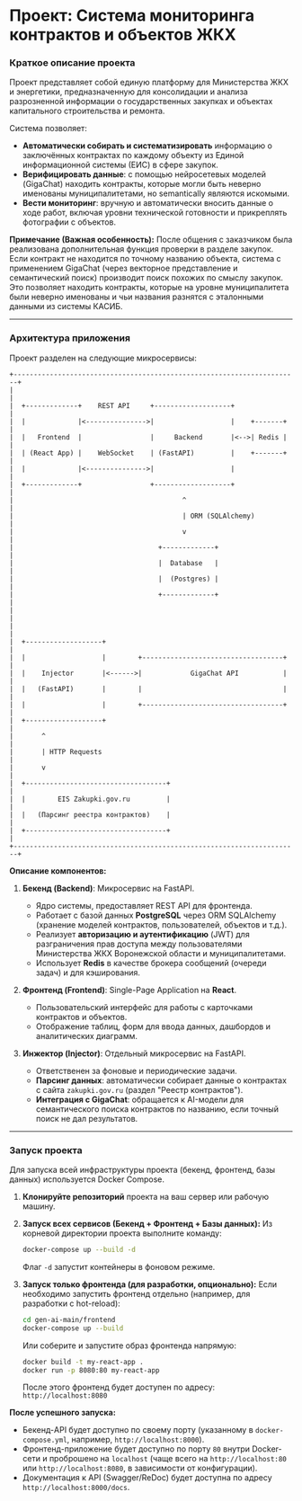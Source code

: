 
# Проект: Система мониторинга контрактов и объектов ЖКХ

### Краткое описание проекта

Проект представляет собой единую платформу для Министерства ЖКХ и энергетики, предназначенную для консолидации и анализа разрозненной информации о государственных закупках и объектах капитального строительства и ремонта.

Система позволяет:
- **Автоматически собирать и систематизировать** информацию о заключённых контрактах по каждому объекту из Единой информационной системы (ЕИС) в сфере закупок.
- **Верифицировать данные**: с помощью нейросетевых моделей (GigaChat) находить контракты, которые могли быть неверно именованы муниципалитетами, но semantically являются искомыми.
- **Вести мониторинг**: вручную и автоматически вносить данные о ходе работ, включая уровни технической готовности и прикреплять фотографии с объектов.

**Примечание (Важная особенность):**
После общения с заказчиком была реализована дополнительная функция проверки в разделе закупок. Если контракт не находится по точному названию объекта, система с применением GigaChat (через векторное представление и семантический поиск) производит поиск похожих по смыслу закупок. Это позволяет находить контракты, которые на уровне муниципалитета были неверно именованы и чьи названия разнятся с эталонными данными из системы КАСИБ.

---

### Архитектура приложения

Проект разделен на следующие микросервисы:

```
+-----------------------------------------------------------------------+
|                                                                       |
|  +-------------+    REST API     +-------------------+                |
|  |             |<--------------->|                   |    +-------+   |
|  |   Frontend  |                 |     Backend       |<-->| Redis |   |
|  | (React App) |    WebSocket    | (FastAPI)         |    +-------+   |
|  |             |<--------------->|                   |                |
|  +-------------+                 +-------------------+                |
|                                          ^                           |
|                                          | ORM (SQLAlchemy)          |
|                                          v                           |
|                                    +-------------+                   |
|                                    |  Database   |                   |
|                                    |  (Postgres) |                   |
|                                    +-------------+                   |
|                                                                       |
|                                                                       |
|  +-------------------+                                                |
|  |                   |        +-----------------------------------+   |
|  |    Injector       |<------>|            GigaChat API           |   |
|  |   (FastAPI)       |        |                                   |   |
|  |                   |        +-----------------------------------+   |
|  +-------------------+                                                |
|       ^                                                                |
|       | HTTP Requests                                                  |
|       v                                                                |
|  +-----------------------------------+                                 |
|  |        EIS Zakupki.gov.ru         |                                 |
|  |   (Парсинг реестра контрактов)    |                                 |
|  +-----------------------------------+                                 |
+-----------------------------------------------------------------------+
```

**Описание компонентов:**

1.  **Бекенд (Backend)**: Микросервис на FastAPI.
    - Ядро системы, предоставляет REST API для фронтенда.
    - Работает с базой данных **PostgreSQL** через ORM SQLAlchemy (хранение моделей контрактов, пользователей, объектов и т.д.).
    - Реализует **авторизацию и аутентификацию** (JWT) для разграничения прав доступа между пользователями Министерства ЖКХ Воронежской области и муниципалитетами.
    - Использует **Redis** в качестве брокера сообщений (очереди задач) и для кэширования.

2.  **Фронтенд (Frontend)**: Single-Page Application на **React**.
    - Пользовательский интерфейс для работы с карточками контрактов и объектов.
    - Отображение таблиц, форм для ввода данных, дашбордов и аналитических диаграмм.

3.  **Инжектор (Injector)**: Отдельный микросервис на FastAPI.
    - Ответственен за фоновые и периодические задачи.
    - **Парсинг данных**: автоматически собирает данные о контрактах с сайта `zakupki.gov.ru` (раздел "Реестр контрактов").
    - **Интеграция с GigaChat**: обращается к AI-модели для семантического поиска контрактов по названию, если точный поиск не дал результатов.

---

### Запуск проекта

Для запуска всей инфраструктуры проекта (бекенд, фронтенд, базы данных) используется Docker Compose.

1.  **Клонируйте репозиторий** проекта на ваш сервер или рабочую машину.

2.  **Запуск всех сервисов (Бекенд + Фронтенд + Базы данных):**
    Из корневой директории проекта выполните команду:
    ```bash
    docker-compose up --build -d
    ```
    Флаг `-d` запустит контейнеры в фоновом режиме.

3.  **Запуск только фронтенда (для разработки, опционально):**
    Если необходимо запустить фронтенд отдельно (например, для разработки с hot-reload):
    ```bash
    cd gen-ai-main/frontend
    docker-compose up --build
    ```
    Или соберите и запустите образ фронтенда напрямую:
    ```bash
    docker build -t my-react-app .
    docker run -p 8080:80 my-react-app
    ```
    После этого фронтенд будет доступен по адресу: `http://localhost:8080`

**После успешного запуска:**
- Бекенд-API будет доступно по своему порту (указанному в `docker-compose.yml`, например, `http://localhost:8000`).
- Фронтенд-приложение будет доступно по порту `80` внутри Docker-сети и проброшено на `localhost` (чаще всего на `http://localhost:80` или `http://localhost:8080`, в зависимости от конфигурации).
- Документация к API (Swagger/ReDoc) будет доступна по адресу `http://localhost:8000/docs`.
